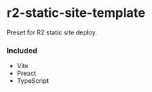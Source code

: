 # r2-static-site-template
Preset for R2 static site deploy.  

### Included

- Vite
- Preact
- TypeScript
